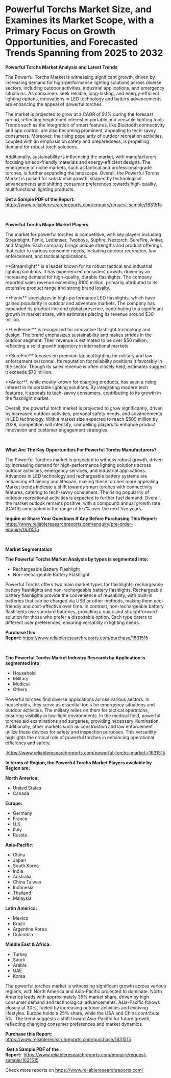 <p><h1>Powerful Torchs Market Size, and Examines its Market Scope, with a Primary Focus on Growth Opportunities, and Forecasted Trends Spanning from 2025 to 2032</h1></p><p><strong>Powerful Torchs Market Analysis and Latest Trends</strong></p>
<p><p>The Powerful Torchs Market is witnessing significant growth, driven by increasing demand for high-performance lighting solutions across diverse sectors, including outdoor activities, industrial applications, and emergency situations. As consumers seek reliable, long-lasting, and energy-efficient lighting options, innovations in LED technology and battery advancements are enhancing the appeal of powerful torches. </p><p>The market is projected to grow at a CAGR of 9.1% during the forecast period, reflecting heightened interest in portable and versatile lighting tools. Trends such as the integration of smart features, like Bluetooth connectivity and app control, are also becoming prominent, appealing to tech-savvy consumers. Moreover, the rising popularity of outdoor recreation activities, coupled with an emphasis on safety and preparedness, is propelling demand for robust torch solutions.</p><p>Additionally, sustainability is influencing the market, with manufacturers focusing on eco-friendly materials and energy-efficient designs. The emergence of niche markets, such as tactical and professional-grade torches, is further expanding the landscape. Overall, the Powerful Torchs Market is poised for substantial growth, shaped by technological advancements and shifting consumer preferences towards high-quality, multifunctional lighting products.</p></p>
<p><strong>Get a Sample PDF of the Report:&nbsp;</strong> <a href="https://www.reliableresearchreports.com/enquiry/request-sample/1631515?utm_campaign=2960&utm_medium=2&utm_source=Github&utm_content=ia&utm_term=29032025&utm_id=powerful-torchs">https://www.reliableresearchreports.com/enquiry/request-sample/1631515</a></p>
<p>&nbsp;</p>
<p><strong>Powerful Torchs Major Market Players</strong></p>
<p><p>The market for powerful torches is competitive, with key players including Streamlight, Fenix, Ledlenser, Twoboys, Supfire, Nextorch, SureFire, Anker, and Maglite. Each company brings unique strengths and product offerings that cater to various consumer needs, including outdoor recreation, law enforcement, and tactical applications.</p><p>**Streamlight** is a leader known for its robust tactical and industrial lighting solutions. It has experienced consistent growth, driven by an increasing demand for high-quality, durable flashlights. The company reported sales revenue exceeding $100 million, primarily attributed to its extensive product range and strong brand loyalty.</p><p>**Fenix** specializes in high-performance LED flashlights, which have gained popularity in outdoor and adventure markets. The company has expanded its product line and global presence, contributing to a significant growth in market share, with estimates placing its revenue around $30 million.</p><p>**Ledlenser** is recognized for innovative flashlight technology and design. The brand emphasizes sustainability and makes strides in the outdoor segment. Their revenue is estimated to be over $50 million, reflecting a solid growth trajectory in international markets.</p><p>**SureFire** focuses on premium tactical lighting for military and law enforcement personnel. Its reputation for reliability positions it favorably in the sector. Though its sales revenue is often closely held, estimates suggest it exceeds $70 million.</p><p>**Anker**, while mostly known for charging products, has seen a rising interest in its portable lighting solutions. By integrating modern tech features, it appeals to tech-savvy consumers, contributing to its growth in the flashlight market.</p><p>Overall, the powerful torch market is projected to grow significantly, driven by increased outdoor activities, personal safety needs, and advancements in LED technology. With a market size expected to reach $500 million by 2028, competition will intensify, compelling players to enhance product innovation and customer engagement strategies.</p></p>
<p>&nbsp;</p>
<p><strong>What Are The Key Opportunities For Powerful Torchs Manufacturers?</strong></p>
<p><p>The Powerful Torches market is projected to witness robust growth, driven by increasing demand for high-performance lighting solutions across outdoor activities, emergency services, and industrial applications. Advances in LED technology and rechargeable battery systems are enhancing efficiency and lifespan, making these torches more appealing. Market trends indicate a shift towards smart torches with connectivity features, catering to tech-savvy consumers. The rising popularity of outdoor recreational activities is expected to further fuel demand. Overall, the market outlook remains positive, with a compound annual growth rate (CAGR) anticipated in the range of 5-7% over the next five years.</p></p>
<p><strong>Inquire or Share Your Questions If Any Before Purchasing This Report:</strong> <a href="https://www.reliableresearchreports.com/enquiry/pre-order-enquiry/1631515?utm_campaign=2960&utm_medium=2&utm_source=Github&utm_content=ia&utm_term=29032025&utm_id=powerful-torchs">https://www.reliableresearchreports.com/enquiry/pre-order-enquiry/1631515</a></p>
<p>&nbsp;</p>
<p><strong>Market Segmentation</strong></p>
<p><strong>The Powerful Torchs Market Analysis by types is segmented into:</strong></p>
<p><ul><li>Rechargeable Battery Flashlight</li><li>Non-rechargeable Battery Flashlight</li></ul></p>
<p><p>Powerful Torchs offers two main market types for flashlights: rechargeable battery flashlights and non-rechargeable battery flashlights. Rechargeable battery flashlights provide the convenience of reusability, with built-in batteries that can be charged via USB or other methods, making them eco-friendly and cost-effective over time. In contrast, non-rechargeable battery flashlights use standard batteries, providing a quick and straightforward solution for those who prefer a disposable option. Each type caters to different user preferences, ensuring versatility in lighting needs.</p></p>
<p><strong>Purchase this Report:&nbsp;</strong><a href="https://www.reliableresearchreports.com/purchase/1631515?utm_campaign=2960&utm_medium=2&utm_source=Github&utm_content=ia&utm_term=29032025&utm_id=powerful-torchs">https://www.reliableresearchreports.com/purchase/1631515</a></p>
<p>&nbsp;</p>
<p><strong>The Powerful Torchs Market Industry Research by Application is segmented into:</strong></p>
<p><ul><li>Household</li><li>Military</li><li>Medical</li><li>Others</li></ul></p>
<p><p>Powerful torches find diverse applications across various sectors. In households, they serve as essential tools for emergency situations and outdoor activities. The military relies on them for tactical operations, ensuring visibility in low-light environments. In the medical field, powerful torches aid examinations and surgeries, providing necessary illumination. Additionally, other markets such as construction and law enforcement utilize these devices for safety and inspection purposes. This versatility highlights the critical role of powerful torches in enhancing operational efficiency and safety.</p></p>
<p><a href="https://www.reliableresearchreports.com/powerful-torchs-market-r1631515?utm_campaign=2960&utm_medium=2&utm_source=Github&utm_content=ia&utm_term=29032025&utm_id=powerful-torchs">&nbsp;https://www.reliableresearchreports.com/powerful-torchs-market-r1631515</a></p>
<p><strong>In terms of Region, the Powerful Torchs Market Players available by Region are:</strong></p>
<p>
    <p> <strong> North America: </strong>
        <ul>
            <li>United States</li>
            <li>Canada</li>
        </ul>
        </p> 
    <p> <strong> Europe: </strong>
        <ul>
            <li>Germany</li>
            <li>France</li>
            <li>U.K.</li>
            <li>Italy</li>
            <li>Russia</li>
        </ul>
        </p> 
    <p> <strong> Asia-Pacific: </strong>
        <ul>
            <li>China</li>
            <li>Japan</li>
            <li>South Korea</li>
            <li>India</li>
            <li>Australia</li>
            <li>China Taiwan</li>
            <li>Indonesia</li>
            <li>Thailand</li>
            <li>Malaysia</li>
        </ul>
        </p> 
    <p> <strong> Latin America: </strong>
        <ul>
            <li>Mexico</li>
            <li>Brazil</li>
            <li>Argentina Korea</li>
            <li>Colombia</li>
        </ul>
        </p> 
    <p> <strong> Middle East & Africa: </strong>
        <ul>
            <li>Turkey</li>
            <li>Saudi</li>
            <li>Arabia</li>
            <li>UAE</li>
            <li>Korea</li>
        </ul>
    </p>
    </p>
<p><p>The powerful torches market is witnessing significant growth across various regions, with North America and Asia-Pacific projected to dominate. North America leads with approximately 35% market share, driven by high consumer demand and technological advancements. Asia-Pacific follows closely at 30%, fueled by increasing outdoor activities and evolving lifestyles. Europe holds a 25% share, while the USA and China contribute 5%. The trend suggests a shift toward Asia-Pacific for future growth, reflecting changing consumer preferences and market dynamics.</p></p>
<p><strong>Purchase this Report: </strong><a href="https://www.reliableresearchreports.com/purchase/1631515?utm_campaign=2960&utm_medium=2&utm_source=Github&utm_content=ia&utm_term=29032025&utm_id=powerful-torchs">https://www.reliableresearchreports.com/purchase/1631515</a></p>
<p>&nbsp;<strong>Get a Sample PDF of the Report:&nbsp;&nbsp;</strong><a href="https://www.reliableresearchreports.com/enquiry/request-sample/1631515?utm_campaign=2960&utm_medium=2&utm_source=Github&utm_content=ia&utm_term=29032025&utm_id=powerful-torchs">https://www.reliableresearchreports.com/enquiry/request-sample/1631515</a></p>
<p><strong></strong></p>
<p>Check more reports on <a href="https://www.reliableresearchreports.com/?utm_campaign=2960&utm_medium=2&utm_source=Github&utm_content=ia&utm_term=29032025&utm_id=powerful-torchs">https://www.reliableresearchreports.com/</a></p>